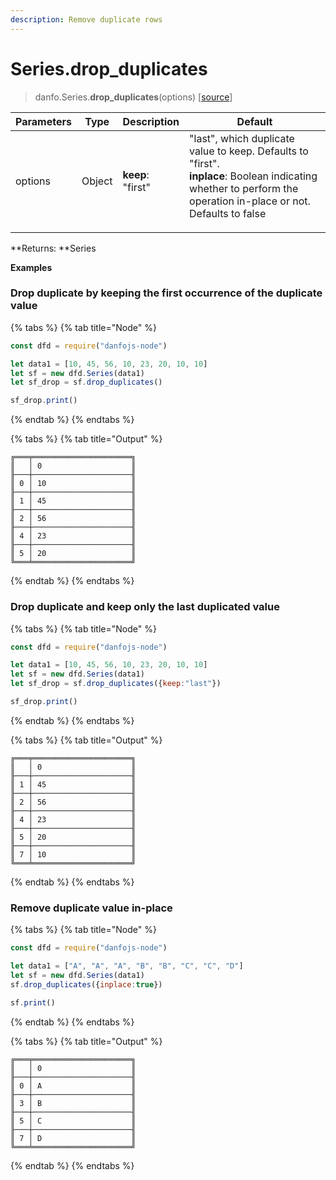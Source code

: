```yaml
---
description: Remove duplicate rows
---
```


# Series.drop_duplicates

> danfo.Series.**drop_duplicates**(options)     \[[source](https://github.com/opensource9ja/danfojs/blob/master/danfojs/src/core/series.js#L1007)]

| Parameters | Type   | Description                                                                                                                                                                                                              | Default                               |
| ---------- | ------ | ------------------------------------------------------------------------------------------------------------------------------------------------------------------------------------------------------------------------ | ------------------------------------- |
| options    | Object | <p><strong>keep</strong>: "first" | "last", which duplicate value to keep. Defaults to "first".<br><strong>inplace</strong>:  Boolean indicating whether to perform the operation in-place or not. Defaults to false</p> | <p>{</p><p>inplace: false</p><p>}</p> |

**Returns: **Series

**Examples**

### Drop duplicate by keeping the first occurrence of the duplicate value

{% tabs %}
{% tab title="Node" %}
```javascript
const dfd = require("danfojs-node")

let data1 = [10, 45, 56, 10, 23, 20, 10, 10]
let sf = new dfd.Series(data1)
let sf_drop = sf.drop_duplicates()

sf_drop.print()
```
{% endtab %}
{% endtabs %}

{% tabs %}
{% tab title="Output" %}
```
╔═══╤══════════════════════╗
║   │ 0                    ║
╟───┼──────────────────────╢
║ 0 │ 10                   ║
╟───┼──────────────────────╢
║ 1 │ 45                   ║
╟───┼──────────────────────╢
║ 2 │ 56                   ║
╟───┼──────────────────────╢
║ 4 │ 23                   ║
╟───┼──────────────────────╢
║ 5 │ 20                   ║
╚═══╧══════════════════════╝
```
{% endtab %}
{% endtabs %}

### Drop duplicate and keep only the last duplicated value

{% tabs %}
{% tab title="Node" %}
```javascript
const dfd = require("danfojs-node")

let data1 = [10, 45, 56, 10, 23, 20, 10, 10]
let sf = new dfd.Series(data1)
let sf_drop = sf.drop_duplicates({keep:"last"})

sf_drop.print()
```
{% endtab %}
{% endtabs %}

{% tabs %}
{% tab title="Output" %}
```
╔═══╤══════════════════════╗
║   │ 0                    ║
╟───┼──────────────────────╢
║ 1 │ 45                   ║
╟───┼──────────────────────╢
║ 2 │ 56                   ║
╟───┼──────────────────────╢
║ 4 │ 23                   ║
╟───┼──────────────────────╢
║ 5 │ 20                   ║
╟───┼──────────────────────╢
║ 7 │ 10                   ║
╚═══╧══════════════════════╝
```
{% endtab %}
{% endtabs %}

### Remove duplicate value in-place

{% tabs %}
{% tab title="Node" %}
```javascript
const dfd = require("danfojs-node")

let data1 = ["A", "A", "A", "B", "B", "C", "C", "D"]
let sf = new dfd.Series(data1)
sf.drop_duplicates({inplace:true})

sf.print()
```
{% endtab %}
{% endtabs %}

{% tabs %}
{% tab title="Output" %}
```
╔═══╤══════════════════════╗
║   │ 0                    ║
╟───┼──────────────────────╢
║ 0 │ A                    ║
╟───┼──────────────────────╢
║ 3 │ B                    ║
╟───┼──────────────────────╢
║ 5 │ C                    ║
╟───┼──────────────────────╢
║ 7 │ D                    ║
╚═══╧══════════════════════╝
```
{% endtab %}
{% endtabs %}
